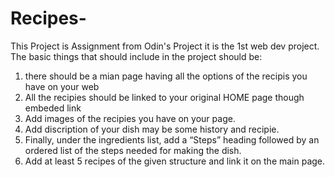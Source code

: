 # Recipes-
This Project is Assignment from Odin's Project it is the 1st web dev project.
The basic things that should include in the project should be:
1. there should be a mian page having all the options of the recipis you have on your web
2. All the recipies should be linked to your original HOME page though embeded link
3. Add images of the recipies you have on your page.
4. Add discription of your dish may be some history and recipie.
5. Finally, under the ingredients list, add a “Steps” heading followed by an ordered list of the steps needed for making the dish.
6. Add at least 5 recipes of the given structure and link it on the main page.